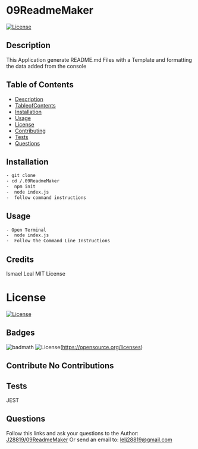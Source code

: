 # 09ReadmeMaker
[![License](https://img.shields.io/github/license/J28819/09ReadmeMaker)](https://opensource.org/licenses)

## Description 
 This Application generate README.md Files with a Template and formatting the data added from the console
 ## Table of Contents
 - [Description](#Description)
  - [TableofContents](#TableofContents)
 - [Installation](#Installation)
 - [Usage](#Usage)
 - [License](#Licens)
 - [Contributing](#Contributing)
 - [Tests](#Test)
 - [Questions](#Questions)
## Installation
 ```sh
- git clone
- cd /.09ReadmeMaker
-  npm init
-  node index.js
-  follow command instructions

 ``` 
 ## Usage
 ```sh
- Open Terminal
-  node index.js
-  Follow the Command Line Instructions

 ``` 
 ## Credits
 Ismael Leal
MIT License
 # License 
 [![License](https://img.shields.io/github/license/J28819/09ReadmeMaker)](https://opensource.org/licenses)
## Badges
![badmath](https://img.shields.io/github/languages/top/lernantino/badmath)
 ![License](https://img.shields.io/github/license/J28819/09ReadmeMaker)(https://opensource.org/licenses)

 ## Contribute No Contributions
## Tests
 JEST 
## Questions
 Follow this links and ask your questions to the Author: [J28819/09ReadmeMaker](https://gist.github.com/J28819/09ReadmeMaker)
 Or send an email to: lelj28819@gmail.com
